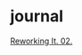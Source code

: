 <link rel='stylesheet' href='https://ise.web.app/load/l.css'>

# journal

[Reworking It. 02.](reworking-a-language.md)
